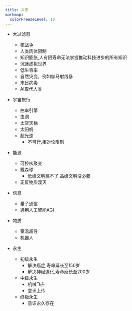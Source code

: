 ```yaml
---
title: 未来
markmap:
  colorFreezeLevel: 10
---
```


* 大过滤器
  * 核战争
  * 人类肉体限制
  * 知识膨胀,人有限寿命无法掌握推动科技进步的所有知识
  * 沉迷虚拟世界
  * 低生育率
  * 自然灾变，例如伽马射线暴
  * 末日病毒
  * AI取代人类

* 宇宙旅行
  * 曲率引擎
  * 虫洞
  * 太空天梯
  * 太阳帆
  * 超光速
    * 不可行,相对论限制

* 能源
  * 可控核聚变
  * 戴森球
    * 低级文明建不了,高级文明没必要
  * 正反物质湮灭


* 信息
  * 量子通信
  * 通用人工智能AGI

* 物质
  * 室温超导
  * 机器人

* 永生
  * 初级永生
    * 解决癌症,寿命延长至150岁
    * 解决神经退化,寿命延长至200岁
  * 中级永生
    * 机械飞升
    * 意识上传
  * 终极永生
    * 意识永久存在
